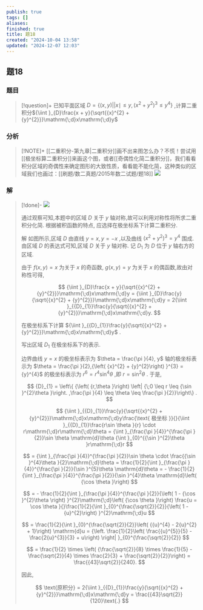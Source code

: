 ```yaml
---
publish: true
tags: []
aliases: 
finished: true
title: 题18
created: "2024-10-04 13:58"
updated: "2024-12-07 12:03"
---
```

## 题18
### 题目
> [!question]+
> 已知平面区域 $D = \left\{ {\left( {x, y}\right) \left| \right| x \mid \leq y,{\left( {x}^{2} + {y}^{2}\right) }^{3} \leq {y}^{4}}\right\}$ ,计算二重积分${\iint }_{D}\frac{x + y}{\sqrt{{x}^{2} + {y}^{2}}}\mathrm{\;d}x\mathrm{\;d}y$
### 分析
> [!NOTE]+
> [[二重积分-第九章|二重积分]]画不出来图怎么办？不慌！尝试用[[极坐标算二重积分]]来画这个图，或者[[奇偶性化简二重积分]]，我们看看积分区域的奇偶性来确定图形的大致性质，看看能不能化简，这种类似的区域我们也画过：[[刷题/数二真题/2015年数二试题/题18]]
> ![](https://img.hwenyi.live/202412062127376.webp)
### 解
> [!done]-
> ![](https://img.hwenyi.live/202409302017981.webp)
> 
> 通过观察可知,本题中的区域 $D$ 关于 $y$ 轴对称,故可以利用对称性将所求二重积分化简. 根据被积函数的特点, 应选择在极坐标系下计算二重积分.
> 
> 解 如图所示,区域 $D$ 由直线 $y = x, y = - x$ ,以及曲线 ${\left( {x}^{2} + {y}^{2}\right) }^{3} = {y}^{4}$ 围成. 由区域 $D$ 的表达式可知,区域 $D$ 关于 $y$ 轴对称. 记 ${D}_{1}$ 为 $D$ 位于 $y$ 轴右方的区域.
> 
> 由于 $f\left( {x, y}\right) = x$ 为关于 $x$ 的奇函数, $g\left( {x, y}\right) = y$ 为关于 $x$ 的偶函数,故由对称性可得,
> 
> $$
> {\iint }_{D}\frac{x + y}{\sqrt{{x}^{2} + {y}^{2}}}\mathrm{\;d}x\mathrm{\;d}y = {\iint }_{D}\frac{y}{\sqrt{{x}^{2} + {y}^{2}}}\mathrm{\;d}x\mathrm{\;d}y = 2{\iint }_{{D}_{1}}\frac{y}{\sqrt{{x}^{2} + {y}^{2}}}\mathrm{\;d}x\mathrm{\;d}y.
> $$
> 
> 在极坐标系下计算 ${\iint }_{{D}_{1}}\frac{y}{\sqrt{{x}^{2} + {y}^{2}}}\mathrm{\;d}x\mathrm{\;d}y$ .
> 
> 写出区域 ${D}_{1}$ 在极坐标系下的表示.
> 
> 边界曲线 $y = x$ 的极坐标表示为 $\theta = \frac{\pi }{4}, y$ 轴的极坐标表示为 $\theta = \frac{\pi }{2},{\left( {x}^{2} + {y}^{2}\right) }^{3} = {y}^{4}$ 的极坐标表示为 ${r}^{6} = {r}^{4}{\sin }^{4}\theta$ ,即 $r = {\sin }^{2}\theta$ . 于是,
> 
> $$
> {D}_{1} = \left\{ {\left( {r,\theta }\right) \left| {\;0 \leq r \leq {\sin }^{2}\theta }\right. ,\frac{\pi }{4} \leq \theta \leq \frac{\pi }{2}}\right\} .
> $$
> 
> $$
> {\iint }_{{D}_{1}}\frac{y}{\sqrt{{x}^{2} + {y}^{2}}}\mathrm{\;d}x\mathrm{\;d}y\frac{\text{ 极坐标 }}{}{\iint }_{{D}_{1}}\frac{r\sin \theta }{r} \cdot r\mathrm{\;d}r\mathrm{\;d}\theta = {\int }_{\frac{\pi }{4}}^{\frac{\pi }{2}}\sin \theta \mathrm{d}\theta {\int }_{0}^{{\sin }^{2}\theta }r\mathrm{\;d}r
> $$
> 
> $$
> = {\int }_{\frac{\pi }{4}}^{\frac{\pi }{2}}\sin \theta \cdot \frac{{\sin }^{4}\theta }{2}\mathrm{\;d}\theta = \frac{1}{2}{\int }_{\frac{\pi }{4}}^{\frac{\pi }{2}}{\sin }^{5}\theta \mathrm{d}\theta = - \frac{1}{2}{\int }_{\frac{\pi }{4}}^{\frac{\pi }{2}}{\sin }^{4}\theta \mathrm{d}\left( {\cos \theta }\right)
> $$
> 
> $$
> = - \frac{1}{2}{\int }_{\frac{\pi }{4}}^{\frac{\pi }{2}}{\left( 1 - {\cos }^{2}\theta \right) }^{2}\mathrm{\;d}\left( {\cos \theta }\right) \frac{u = \cos \theta }{}\frac{1}{2}{\int }_{0}^{\frac{\sqrt{2}}{2}}{\left( 1 - {u}^{2}\right) }^{2}\mathrm{\;d}u
> $$
> 
> $$
> = \frac{1}{2}{\int }_{0}^{\frac{\sqrt{2}}{2}}\left( {{u}^{4} - 2{u}^{2} + 1}\right) \mathrm{d}u = {\left. \frac{1}{2}\left( \frac{{u}^{5}}{5} - \frac{2{u}^{3}}{3} + u\right) \right| }_{0}^{\frac{\sqrt{2}}{2}}
> $$
> 
> $$
> = \frac{1}{2} \times \left( {\frac{\sqrt{2}}{8} \times \frac{1}{5} - \frac{\sqrt{2}}{4} \times \frac{2}{3} + \frac{\sqrt{2}}{2}}\right) = \frac{{43}\sqrt{2}}{240}.
> $$
> 
> 因此,
> 
> $$
> \text{原积分} = 2{\iint }_{{D}_{1}}\frac{y}{\sqrt{{x}^{2} + {y}^{2}}}\mathrm{\;d}x\mathrm{\;d}y = \frac{{43}\sqrt{2}}{120}\text{.}
> $$